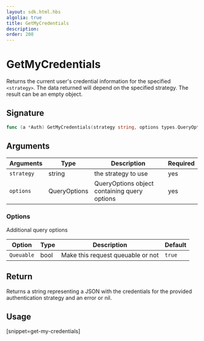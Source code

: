 ```yaml
---
layout: sdk.html.hbs
algolia: true
title: GetMyCredentials
description:
order: 200
---
```


# GetMyCredentials

Returns the current user's credential information for the specified `<strategy>`. The data returned will depend on the specified strategy. The result can be an empty object.

## Signature

```go
func (a *Auth) GetMyCredentials(strategy string, options types.QueryOptions) (json.RawMessage, error)
```

## Arguments

| Arguments    | Type    | Description | Required
|--------------|---------|-------------|----------
| `strategy` | string | the strategy to use    | yes
| `options`  | QueryOptions    | QueryOptions object containing query options | yes

### **Options**

Additional query options

| Option     | Type    | Description                       | Default |
| ---------- | ------- | --------------------------------- | ------- |
| `Queuable` | bool | Make this request queuable or not | `true`  |

## Return

Returns a string representing a JSON with the credentials for the provided authentication strategy and an error or nil.

## Usage

[snippet=get-my-credentials]
